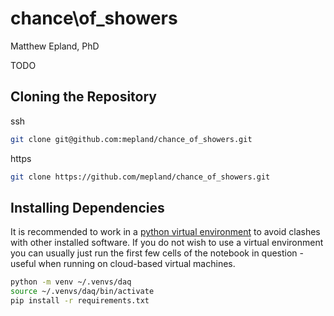 # chance\of\_showers
Matthew Epland, PhD  

TODO

## Cloning the Repository
ssh  
```bash
git clone git@github.com:mepland/chance_of_showers.git
```

https  
```bash
git clone https://github.com/mepland/chance_of_showers.git
```

## Installing Dependencies
It is recommended to work in a [python virtual environment](https://realpython.com/python-virtual-environments-a-primer/) to avoid clashes with other installed software. If you do not wish to use a virtual environment you can usually just run the first few cells of the notebook in question - useful when running on cloud-based virtual machines.
```bash
python -m venv ~/.venvs/daq
source ~/.venvs/daq/bin/activate
pip install -r requirements.txt
```
